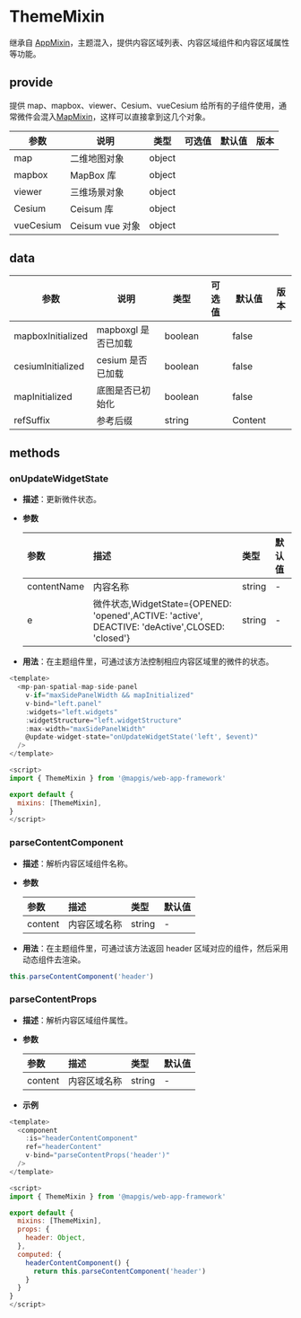 # ThemeMixin

继承自 [AppMixin](/zh/components/mixin/app-mixin.html)，主题混入，提供内容区域列表、内容区域组件和内容区域属性等功能。

## provide

提供 map、mapbox、viewer、Cesium、vueCesium 给所有的子组件使用，通常微件会混入[MapMixin](/zh/components/mixin/map-mixin.html)，这样可以直接拿到这几个对象。

| 参数      | 说明            | 类型   | 可选值 | 默认值 | 版本 |
| --------- | --------------- | ------ | ------ | ------ | ---- |
| map       | 二维地图对象    | object |        |        |      |
| mapbox    | MapBox 库       | object |        |        |      |
| viewer    | 三维场景对象    | object |        |        |      |
| Cesium    | Ceisum 库       | object |        |        |      |
| vueCesium | Ceisum vue 对象 | object |        |        |      |

## data

| 参数              | 说明                | 类型    | 可选值 | 默认值  | 版本 |
| ----------------- | ------------------- | ------- | ------ | ------- | ---- |
| mapboxInitialized | mapboxgl 是否已加载 | boolean |        | false   |      |
| cesiumInitialized | cesium 是否已加载   | boolean |        | false   |      |
| mapInitialized    | 底图是否已初始化    | boolean |        | false   |      |
| refSuffix         | 参考后缀            | string  |        | Content |      |

###

## methods

### onUpdateWidgetState

- **描述**：更新微件状态。
- **参数**

  | 参数        | 描述                                                                                            | 类型   | 默认值 |
  | :---------- | :---------------------------------------------------------------------------------------------- | :----- | :----- |
  | contentName | 内容名称                                                                                        | string | -      |
  | e           | 微件状态,WidgetState={OPENED: 'opened',ACTIVE: 'active', DEACTIVE: 'deActive',CLOSED: 'closed'} | string | -      |

- **用法**：在主题组件里，可通过该方法控制相应内容区域里的微件的状态。

```js
<template>
  <mp-pan-spatial-map-side-panel
    v-if="maxSidePanelWidth && mapInitialized"
    v-bind="left.panel"
    :widgets="left.widgets"
    :widgetStructure="left.widgetStructure"
    :max-width="maxSidePanelWidth"
    @update-widget-state="onUpdateWidgetState('left', $event)"
  />
</template>

<script>
import { ThemeMixin } from '@mapgis/web-app-framework'

export default {
  mixins: [ThemeMixin],
}
</script>
```

### parseContentComponent

- **描述**：解析内容区域组件名称。
- **参数**

  | 参数    | 描述         | 类型   | 默认值 |
  | :------ | :----------- | :----- | :----- |
  | content | 内容区域名称 | string | -      |

- **用法**：在主题组件里，可通过该方法返回 header 区域对应的组件，然后采用动态组件去渲染。

```js
this.parseContentComponent('header')
```

### parseContentProps

- **描述**：解析内容区域组件属性。
- **参数**

  | 参数    | 描述         | 类型   | 默认值 |
  | :------ | :----------- | :----- | :----- |
  | content | 内容区域名称 | string | -      |

- **示例**

```js
<template>
  <component
    :is="headerContentComponent"
    ref="headerContent"
    v-bind="parseContentProps('header')"
  />
</template>

<script>
import { ThemeMixin } from '@mapgis/web-app-framework'

export default {
  mixins: [ThemeMixin],
  props: {
    header: Object,
  },
  computed: {
    headerContentComponent() {
      return this.parseContentComponent('header')
    }
  }
}
</script>
```
